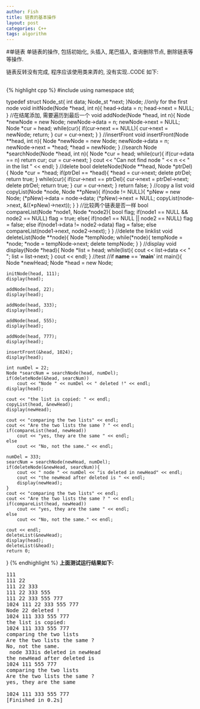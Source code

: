 ```yaml
---
author: Fish
title: 链表的基本操作
layout: post
categories: C++
tags: algorithm
---
```


#单链表
单链表的操作, 包括初始化, 头插入, 尾巴插入, 查询删除节点, 删除链表等等操作.


链表反转没有完成, 程序应该使用类来弄的, 没有实现..CODE 如下:
<!--more-->
<br>
{% highlight cpp %}
#include <iostream>
using namespace std;

typedef struct Node_st{
    int data;
    Node_st *next;
}Node;
//only for the first node 
void initNode(Node *head, int n){
    head->data = n;
    head->next = NULL;
}
//在结尾添加, 需要遍历到最后一个
void addNode(Node *head, int n){
    Node *newNode = new Node;
    newNode->data = n;
    newNode->next = NULL;
    Node *cur = head;
    while(cur){
        if(cur->next == NULL){
            cur->next = newNode;
            return;
        }
        cur = cur->next;
    }
}
//insertFront
void insertFront(Node **head, int n){
    Node *newNode = new Node;
    newNode->data = n;
    newNode->next = *head;
    *head = newNode;
}
//search
Node *searchNode(Node *head, int n){
    Node *cur = head;
    while(cur){
        if(cur->data == n)
            return cur;
        cur = cur->next;
    }
    cout << "Can not find node " << n << " in the list " << endl;
}
//delete
bool deleteNode(Node **head, Node *ptrDel){
    Node *cur = *head;
    if(ptrDel == *head){
        *head = cur->next;
        delete ptrDel;
        return true;
    }
    while(cur){
        if(cur->next == ptrDel){
            cur->next = ptrDel->next;
            delete ptrDel;
            return true;
        }
        cur = cur->next;
    }
    return false;
}
//copy a list
void copyList(Node *node, Node **pNew){
    if(node != NULL){
        *pNew = new Node;
        (*pNew)->data = node->data;
        (*pNew)->next = NULL;
        copyList(node->next, &((*pNew)->next));
    }
}
//比较两个链表是否一样
bool compareList(Node *node1, Node *node2){
    bool flag;
    if(node1 == NULL && node2 == NULL)
        flag = true;
    else{
        if(node1 == NULL || node2 == NULL)
            flag = false;
        else if(node1->data != node2->data)
            flag = false;
        else
            compareList(node1->next, node2->next);
    }
}
//delete the linklist
void deleteList(Node **node){
   Node *tempNode;
   while(*node){
       tempNode = *node;
       *node = tempNode->next;
       delete tempNode;
   }
}
//display
void display(Node *head){
    Node *list = head;
    while(list){
        cout << list->data << " ";
        list = list->next;
    }
    cout << endl;
}
//test
//if __name__ == '__main__'
int main(){
    Node *newHead;
    Node *head = new Node;

    initNode(head, 111);
    display(head);
    
    addNode(head, 22);
    display(head);

    addNode(head, 333);
    display(head);

    addNode(head, 555);
    display(head);

    addNode(head, 777);
    display(head);

    insertFront(&head, 1024);
    display(head);

    int numDel = 22;
    Node *searcNum = searchNode(head, numDel);
    if(deleteNode(&head, searcNum))
        cout << "Node " << numDel << " deleted !" << endl;
    display(head);

    cout << "the list is copied: " << endl;
    copyList(head, &newHead);
    display(newHead);

    cout << "comparing the two lists" << endl;
    cout << "Are the two lists the same ? " << endl;
    if(compareList(head, newHead))
        cout << "yes, they are the same " << endl;
    else
        cout << "No, not the same." << endl;

    numDel = 333;
    searcNum = searchNode(newHead, numDel);
    if(deleteNode(&newHead, searcNum)){
        cout << " node " << numDel << "is deleted in newHead" << endl;
        cout << "the newHead after deleted is " << endl;
        display(newHead);
    }
    cout << "comparing the two lists" << endl;
    cout << "Are the two lists the same ? " << endl;
    if(compareList(head, newHead))
        cout << "yes, they are the same " << endl;
    else
        cout << "No, not the same." << endl;

    cout << endl;
    deleteList(&newHead);
    display(head);
    deleteList(&head);
    return 0;
}
{% endhighlight %}
<b>上面测试运行结果如下:</b>
<pre>
111 
111 22 
111 22 333 
111 22 333 555 
111 22 333 555 777 
1024 111 22 333 555 777 
Node 22 deleted !
1024 111 333 555 777 
the list is copied: 
1024 111 333 555 777 
comparing the two lists
Are the two lists the same ? 
No, not the same.
 node 333is deleted in newHead
the newHead after deleted is 
1024 111 555 777 
comparing the two lists
Are the two lists the same ? 
yes, they are the same 

1024 111 333 555 777 
[Finished in 0.2s]
</pre>
